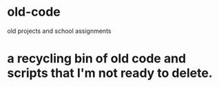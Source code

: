 # old-code
old projects and school assignments 

# a recycling bin of old code and scripts that I'm not ready to delete.
